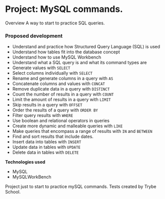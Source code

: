 # Project: MySQL commands.

Overview
A way to start to practice SQL queries.

### Proposed development

- Understand and practice how Structured Query Language (SQL) is used
- Understand how tables fit into the database concept
- Understand how to use MySQL Workbench
- Understand what a SQL query is and what its command types are
- Generate values with `SELECT`
- Select columns individually with `SELECT`
- Rename and generate columns in a query with `AS`
- Concatenate columns and values with `CONCAT`
- Remove duplicate data in a query with `DISTINCT`
- Count the number of results in a query with `COUNT`
- Limit the amount of results in a query with `LIMIT`
- Skip results in a query with `OFFSET`
- Order the results of a query with `ORDER BY`
- Filter query results with `WHERE`
- Use boolean and relational operators in queries
- Create more dynamic and malleable queries with `LIKE`
- Make queries that encompass a range of results with `IN` and `BETWEEN`
- Find and sort results that include dates.
- Insert data into tables with `INSERT`
- Update data in tables with `UPDATE`
- Delete data in tables with `DELETE`


**Technologies used**

- MySQL
- MySQLWorkBench

Project just to start to practice mySQL commands.
Tests created by Trybe School.
